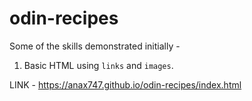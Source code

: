 # odin-recipes

Some of the skills demonstrated initially - 

1. Basic HTML using ```links``` and ```images```.

LINK - https://anax747.github.io/odin-recipes/index.html
